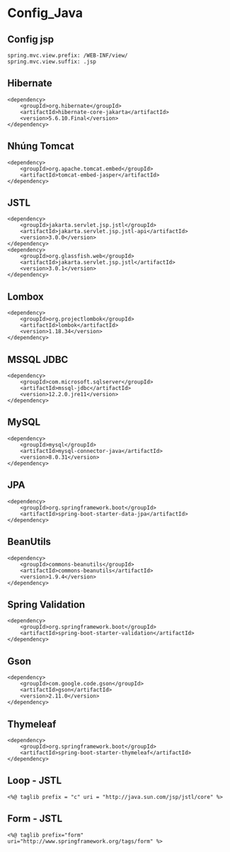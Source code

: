 # Config_Java

## Config jsp

```properties
spring.mvc.view.prefix: /WEB-INF/view/
spring.mvc.view.suffix: .jsp
```
## Hibernate

```properties
<dependency>
    <groupId>org.hibernate</groupId>
    <artifactId>hibernate-core-jakarta</artifactId>
    <version>5.6.10.Final</version>
</dependency>
```

## Nhúng Tomcat

```properties
<dependency>
    <groupId>org.apache.tomcat.embed</groupId>
    <artifactId>tomcat-embed-jasper</artifactId>
</dependency>
```

## JSTL

```properties
<dependency>
    <groupId>jakarta.servlet.jsp.jstl</groupId>
    <artifactId>jakarta.servlet.jsp.jstl-api</artifactId>
    <version>3.0.0</version>
</dependency>
<dependency>
    <groupId>org.glassfish.web</groupId>
    <artifactId>jakarta.servlet.jsp.jstl</artifactId>
    <version>3.0.1</version>
</dependency>
```

## Lombox

```properties
<dependency>
    <groupId>org.projectlombok</groupId>
    <artifactId>lombok</artifactId>
    <version>1.18.34</version>
</dependency>
```

## MSSQL JDBC

```properties
<dependency>
    <groupId>com.microsoft.sqlserver</groupId>
    <artifactId>mssql-jdbc</artifactId>
    <version>12.2.0.jre11</version>
</dependency>
```

## MySQL

```properties
<dependency>
    <groupId>mysql</groupId>
    <artifactId>mysql-connector-java</artifactId>
    <version>8.0.31</version>
</dependency>
```

## JPA

```properties
<dependency>
    <groupId>org.springframework.boot</groupId>
    <artifactId>spring-boot-starter-data-jpa</artifactId>
</dependency>
```

## BeanUtils

```properties
<dependency>
    <groupId>commons-beanutils</groupId>
    <artifactId>commons-beanutils</artifactId>
    <version>1.9.4</version>
</dependency>
```

## Spring Validation

```properties
<dependency>
    <groupId>org.springframework.boot</groupId>
    <artifactId>spring-boot-starter-validation</artifactId>
</dependency>
```

## Gson

```properties
<dependency>
    <groupId>com.google.code.gson</groupId>
    <artifactId>gson</artifactId>
    <version>2.11.0</version>
</dependency>
```

## Thymeleaf

```properties
<dependency>
    <groupId>org.springframework.boot</groupId>
    <artifactId>spring-boot-starter-thymeleaf</artifactId>
</dependency>
```

## Loop - JSTL

```properties
<%@ taglib prefix = "c" uri = "http://java.sun.com/jsp/jstl/core" %>
```

## Form - JSTL

```properties
<%@ taglib prefix="form" uri="http://www.springframework.org/tags/form" %>
```
